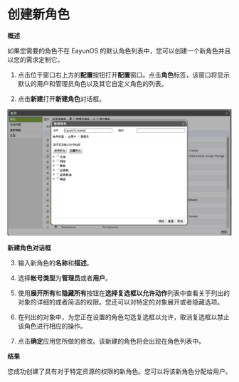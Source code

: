  # 创建新角色

**概述**

如果您需要的角色不在 EayunOS
的默认角色列表中，您可以创建一个新角色并且以您的需求定制它。

1. 点击位于窗口右上方的**配置**按钮打开**配置**窗口。点击**角色**标签，该窗口将显示默认的用户和管理员角色以及其它自定义角色的列表。

2. 点击**新建**打开**新建角色**对话框。

 ![新建角色对话框](../images/Users_and_Roles-New_Role_Dialog.png)

 **新建角色对话框**

3. 输入新角色的**名称**和**描述**。

4. 选择**帐号类型**为**管理员**或者**用户**。

5. 使用**展开所有**和**隐藏所有**按钮在**选择复选框以允许动作**列表中查看关于列出的对象的详细的或者简洁的权限。您还可以对特定的对象展开或者隐藏选项。

6. 在列出的对象中，为您正在设置的角色勾选复选框以允许，取消复选框以禁止该角色进行相应的操作。

7. 点击**确定**应用您所做的修改。该新建的角色将会出现在角色列表中。

**结果**

您成功创建了具有对于特定资源的权限的新角色。您可以将该新角色分配给用户。

